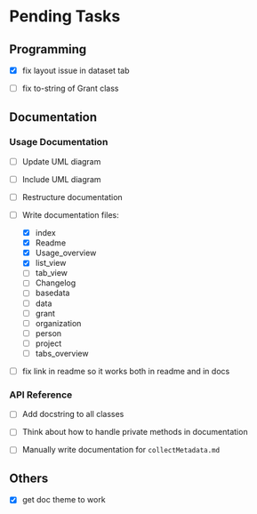 # Pending Tasks

## Programming

- [x] fix layout issue in dataset tab
- [ ] fix to-string of Grant class


## Documentation

### Usage Documentation

- [ ] Update UML diagram
- [ ] Include UML diagram
- [ ] Restructure documentation
- [ ] Write documentation files:
    - [x] index
    - [x] Readme
    - [x] Usage_overview
    - [x] list_view
    - [ ] tab_view
    - [ ] Changelog
    - [ ] basedata
    - [ ] data
    - [ ] grant
    - [ ] organization
    - [ ] person
    - [ ] project
    - [ ] tabs_overview
- [ ] fix link in readme so it works both in readme and in docs


### API Reference

- [ ] Add docstring to all classes
- [ ] Think about how to handle private methods in documentation
- [ ] Manually write documentation for `collectMetadata.md`


## Others

- [x] get doc theme to work

